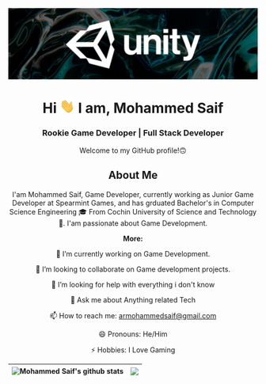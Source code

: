 <img align="center" src="test22.png" alt="header image">
<h1 align="center"> Hi <img src="https://raw.githubusercontent.com/ABSphreak/ABSphreak/master/gifs/Hi.gif" width="30px"> I am, Mohammed Saif </h1>

<h3 align="center">Rookie Game Developer | Full Stack Developer </h3>

<p align="center">
Welcome to my GitHub profile!🙃
</p>

<h2 align="center">About Me </h2>

<p align="center"> I'am Mohammed Saif, Game Developer, currently working as Junior Game Developer at Spearmint Games, and has grduated  Bachelor's in Computer Science Engineering 🎓 From Cochin University of Science and Technology🏫. I'am passionate about Game Development. </p>

<p align="center"><strong>More:</strong></p>
<div align="center">
 
   🔭 I’m currently working on Game Development.
 
   👯 I’m looking to collaborate on Game development projects.
 
   🤔 I’m looking for help with everything i don't know
 
   💬 Ask me about Anything related Tech
   
   📫 How to reach me: armohammedsaif@gmail.com
   
   😄 Pronouns: He/Him
 
   ⚡ Hobbies: I Love Gaming
</div>
 
 <div align="center">
 
 | <img align="center" src="https://github-readme-stats.vercel.app/api?username=mohammed-saif&show_icons=true&include_all_commits=true&theme=graywhite&hide_border=true" alt="Mohammed Saif's github stats" /> | <img align="center" src="https://github-readme-stats.vercel.app/api/top-langs/?username=mohammed-saif&layout=compact&theme=buefy&hide_border=true&langs_count=6" /> |
| ------------- | ------------- |
 
 </div>
 

<!-- <div align="center">
 
[Saif's GitHub stats](https://github-readme-stats.vercel.app/api?username=mohammed-saif&show_icons=true&theme=graywhite&hide_border=true) 
[Top Langs](https://github-readme-stats.vercel.app/api/top-langs/?username=mohammed-saif&layout=compact&langs_count=6&hide_border=true&theme=graywhite)
   
 </div>  -->
